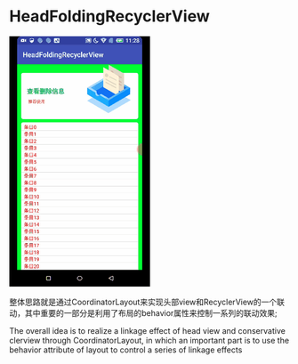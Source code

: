 # HeadFoldingRecyclerView
![Image text](https://github.com/Bellriver/HeadFoldingRecyclerView/blob/master/HeadFoldingRecyclerView/imgfolder/example.gif)

整体思路就是通过CoordinatorLayout来实现头部view和RecyclerView的一个联动，其中重要的一部分是利用了布局的behavior属性来控制一系列的联动效果;

The overall idea is to realize a linkage effect of head view and conservative clerview through CoordinatorLayout, in which an important part is to use the behavior attribute of layout to control a series of linkage effects
